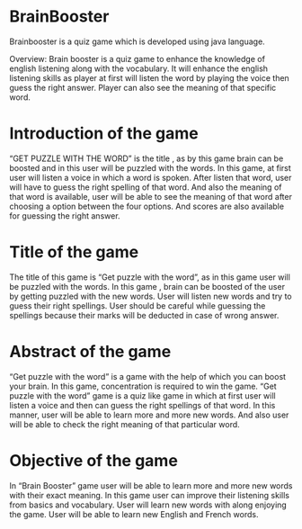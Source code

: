 # BrainBooster
Brainbooster is a quiz game which is developed using java language. 

Overview:
Brain booster is a quiz game to enhance the knowledge of english listening along with the vocabulary.
It will enhance the english listening skills as player at first will listen the word by playing the voice then guess the right answer.
Player can also see the meaning of that specific word.

# Introduction of the game
“GET PUZZLE WITH THE WORD” is the title , as by this game brain can be boosted and in this user will be puzzled with the words.
In this game, at first user will listen a voice in which a word is spoken.
After listen that word, user will have to guess the right spelling of that word.
And also the meaning of that word is available, user will be able to see the meaning of that word after choosing a option between the four options.
And scores are also available for guessing the right answer.

# Title of the game
The title of this game is “Get puzzle with the word”, as in this game user will be puzzled with the words.
In this game , brain can be boosted of the user by getting puzzled with the new words.
User will listen new words and try to guess their right spellings.
User should be careful while guessing the spellings because their marks will be deducted in case of wrong answer.

# Abstract of the game
“Get puzzle with the word” is a game with the help of which you can boost your brain.
In this game, concentration is required to win the game.
“Get puzzle with the word” game is a quiz like game in which at first user will listen a voice and then can guess the right spellings of that word.
In this manner, user will be able to learn more and more new words.
And also user will be able to check the right meaning of that particular word.

# Objective of the game
In “Brain Booster” game user will be able to learn more and more new words with their exact meaning.
In this game user can improve their listening skills from basics and vocabulary.
User will learn new words with along enjoying the game.
User will be able to learn new English and French words.

